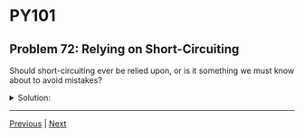 # PY101
## Problem 72: Relying on Short-Circuiting

Should short-circuiting ever be relied upon, or is it something we must know about to avoid mistakes?

<details>
<summary>Solution:</summary>

Short-circuiting can be relied upon for certain scenarios, such as when checking conditions before accessing an attribute or calling a function that might otherwise cause an exception. However, it should be used carefully and deliberately to ensure that the code remains readable and understandable.

Examples of good use:
```python
# Avoiding AttributeError:
if user and user.email:  # Checks user exists before accessing email
    send_email(user.email)

# Avoiding division by zero:
if denominator != 0 and numerator / denominator > 10:
    print("Ratio is high")

# Default values:
name = user_name or "Guest"  # Use "Guest" if user_name is falsy
```

Examples of potentially confusing use:
```python
# This works but might be unclear:
result = condition and expensive_function() or default_value

# This is clearer:
if condition and expensive_function():
    result = expensive_function()  # Note: now called twice!
else:
    result = default_value

# Or better yet:
result = expensive_function() if condition else default_value
```

</details>

---

[Previous](071.md) | [Next](073.md)

